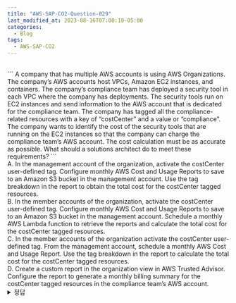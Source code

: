 ```yaml
---
title: "AWS-SAP-CO2-Question-029"
last_modified_at: 2023-08-16T07:00:10-05:00
categories:
  - Blog
tags:
  - AWS-SAP-CO2
---
```

<br/>
```
A company that has multiple AWS accounts is using AWS Organizations.  
The company’s AWS accounts host VPCs, Amazon EC2 instances, and containers.  
The company’s compliance team has deployed a security tool in each VPC where the company has deployments.  
The security tools run on EC2 instances and send information to the AWS account that is dedicated for the compliance team.  
The company has tagged all the compliance-related resources with a key of “costCenter” and a value or “compliance”.  
The company wants to identify the cost of the security tools that are running on the EC2 instances so that the company can charge the compliance team’s AWS account.  
The cost calculation must be as accurate as possible.  
What should a solutions architect do to meet these requirements?
```
<br/>
A. In the management account of the organization, activate the costCenter user-defined tag.  
   Configure monthly AWS Cost and Usage Reports to save to an Amazon S3 bucket in the management account.  
   Use the tag breakdown in the report to obtain the total cost for the costCenter tagged resources.
<br/>
B. In the member accounts of the organization, activate the costCenter user-defined tag.  
   Configure monthly AWS Cost and Usage Reports to save to an Amazon S3 bucket in the management account.  
   Schedule a monthly AWS Lambda function to retrieve the reports and calculate the total cost for the costCenter tagged resources.
<br/>
C. In the member accounts of the organization activate the costCenter user-defined tag.  
   From the management account, schedule a monthly AWS Cost and Usage Report.  
   Use the tag breakdown in the report to calculate the total cost for the costCenter tagged resources.
<br/>
D. Create a custom report in the organization view in AWS Trusted Advisor.  
   Configure the report to generate a monthly billing summary for the costCenter tagged resources in the compliance team’s AWS account.
<br/>
<details>
  <summary>정답</summary>
  site: A, community: A(94%)
  <br/>
  management account를 사용하는 것이 가장 합리적임. C도 답이 될 수 있을 것 처럼 보이지만, 
  조직의 마스터계정과 조직의 구성원이 단일계정에만 Billing and Cost Management 콘솔의 비용할당 태그 관리자에게 엑세스할 수 있음.  
  
  <br/>
  https://docs.aws.amazon.com/awsaccountbilling/latest/aboutv2/custom-tags.html
</deatils>
